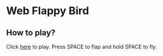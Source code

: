 # Web Flappy Bird

## How to play?

Click [here](https://MikeLvl76.github.io/web-flappy-bird/) to play. Press SPACE to flap and hold SPACE to fly.
